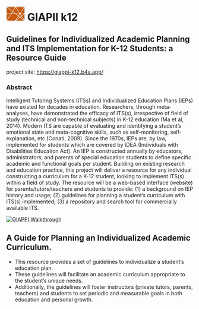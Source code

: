 # <img src="project details/GIAPII-K12_logo_v2_2.png" width="50" alt="Giappii Logo"> GIAPII k12 


## Guidelines for Individualized Academic Planning and ITS Implementation for K-12 Students: a Resource Guide

project site: https://giappi-k12.b4a.app/

### Abstract
Intelligent Tutoring Systems (ITSs) and Individualized
Education Plans (IEPs) have existed for decades in education.
Researchers, through meta-analyses, have demonstrated the
efficacy of ITS(s), irrespective of field of study (technical and
non-technical subjects) in K-12 education (Ma et al, 2014). Modern
ITS are capable of evaluating and identifying a student’s
emotional state and meta-cognitive skills, such as self-monitoring,
self-explanation, etc (Conati, 2009). Since the 1970s, IEPs are, by
law, implemented for students which are covered by IDEA
(Individuals with Disabilities Education Act). An IEP is
constructed annually by educators, administrators, and parents of
special education students to define specific academic and
functional goals per student. Building on existing research and
education practice, this project will deliver a resource for any
individual constructing a curriculum for a K-12 student, looking
to implement ITS(s) within a field of study. The resource will be a
web-based interface (website) for parents/tutors/teachers and
students to provide: (1) a background on IEP history and usage;
(2) guidelines for planning a student’s curriculum with ITS(s)
implemented; (3) a repository and search tool for commercially
available ITS.

[![GIAPPI Walkthrough](https://img.youtube.com/vi/ZdUAIpqWadE/0.jpg)](https://www.youtube.com/watch?v=ZdUAIpqWadE)

## A Guide for Planning an Individualized Academic Curriculum.
* This resource provides a set of guidelines to individualize a student’s education plan.
* These guidelines will facilitate an academic curriculum appropriate to the student’s unique needs. 
* Additionally, the guidelines will foster instructors (private tutors, parents, teachers) and students to set periodic and measurable goals in both education and personal growth.
